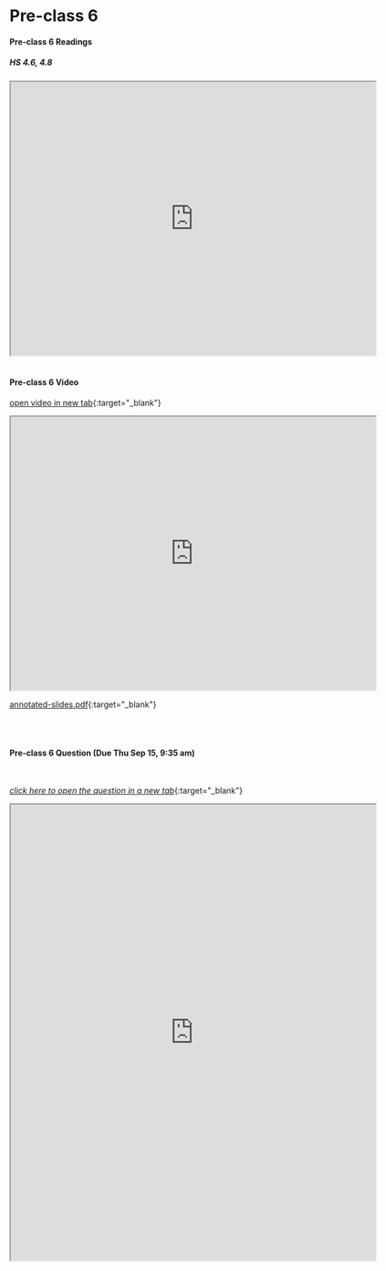 # Pre-class 6

#### Pre-class 6 Readings

##### HS 4.6, 4.8
<iframe src="https://drive.google.com/file/d/1_i7iTgFjYBEslSZCB6LeDXTvOGE_oQ1A/preview" width="640" height="480" allowfullscreen>
</iframe>

<br>
<br>

#### Pre-class 6 Video

[open video in new tab](https://drive.google.com/file/d/1zQaGaeB8wFfpnKMD_W5I0KmvEJnQTJQp){:target="_blank"}

<iframe src="https://drive.google.com/file/d/1zQaGaeB8wFfpnKMD_W5I0KmvEJnQTJQp/preview" width="640" height="480" frameborder="20" marginheight="0" marginwidth="0">Loading…
</iframe>

[annotated-slides.pdf](https://drive.google.com/file/d/1R4rAoKFW5V7fpyItqnh9zAY--UIvfUcc/view?usp=sharing){:target="_blank"}

<br>
<br>

#### Pre-class 6 Question (Due Thu Sep 15, 9:35 am)

<br>

[*click here to open the question in a new tab*](https://forms.gle/SpSn4mNTy86FodZS6){:target="_blank"}

<iframe src="https://docs.google.com/forms/d/e/1FAIpQLSdpUYa30f55uLpm0h-97i2cUwVWxEsv2llTTY2BGDHFNs_DOQ/viewform?embedded=true" width="640" height="800" frameborder="20" marginheight="0" marginwidth="0">Loading…
</iframe>
